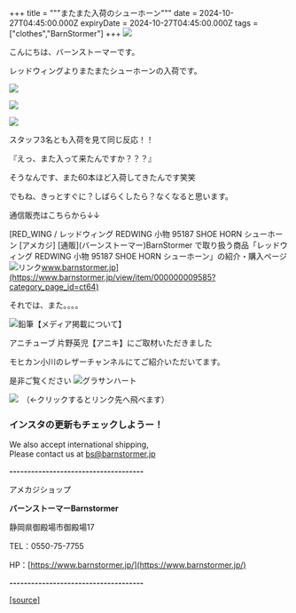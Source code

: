 +++
title = """またまた入荷のシューホーン"""
date = 2024-10-27T04:45:00.000Z
expiryDate = 2024-10-27T04:45:00.000Z
tags = ["clothes","BarnStormer"]
+++
[![](https://stat.ameba.jp/user_images/20231023/16/barnstormer-go/b2/03/p/o0420015015354743273.png)](https://ameblo.jp/barnstormer-go/entry-12825670498.html)

こんにちは、バーンストーマーです。

レッドウィングよりまたまたシューホーンの入荷です。

[![](https://stat.ameba.jp/user_images/20241027/13/barnstormer-go/e4/d8/j/o0466070015502762119.jpg)](https://stat.ameba.jp/user_images/20241027/13/barnstormer-go/e4/d8/j/o0466070015502762119.jpg)

[![](https://stat.ameba.jp/user_images/20241027/13/barnstormer-go/e2/ec/j/o0466070015502762121.jpg)](https://stat.ameba.jp/user_images/20241027/13/barnstormer-go/e2/ec/j/o0466070015502762121.jpg)

[![](https://stat.ameba.jp/user_images/20241027/13/barnstormer-go/57/20/j/o0466070015502762122.jpg)](https://stat.ameba.jp/user_images/20241027/13/barnstormer-go/57/20/j/o0466070015502762122.jpg)

スタッフ3名とも入荷を見て同じ反応！！

『えっ、また入って来たんですか？？？』

そうなんです、また60本ほど入荷してきたんです笑笑

でもね、きっとすぐに？しばらくしたら？なくなると思います。

通信販売はこちらから↓↓

[RED\_WING / レッドウィング REDWING 小物 95187 SHOE HORN シューホーン \[アメカジ\] \[通販\](バーンストーマー)BarnStormer で取り扱う商品「レッドウィング REDWING 小物 95187 SHOE HORN シューホーン」の紹介・購入ページ![リンク](https://c.stat100.ameba.jp/ameblo/symbols/v3.20.0/svg/gray/editor_link.svg)www.barnstormer.jp](https://www.barnstormer.jp/view/item/000000009585?category_page_id=ct64)

それでは、また。。。。

![鉛筆](https://stat100.ameba.jp/blog/ucs/img/char/char3/519.png)【メディア掲載について】

アニチューブ 片野英児【アニキ】にご取材いただきました

モヒカン小川のレザーチャンネルにてご紹介いただいてます。

是非ご覧ください ![グラサンハート](https://stat100.ameba.jp/blog/ucs/img/char/char3/148.png)

[![](https://stat.ameba.jp/user_images/20230412/16/barnstormer-go/6a/23/p/o0108010815269242493.png)](https://www.instagram.com/barnstormer_daily/)　（←クリックするとリンク先へ飛べます）

### インスタの更新もチェックしようー！

We also accept international shipping,  
Please contact us at bs@barnstormer.jp

**\-------------------------------------**

アメカジショップ

**バーンストーマーBarnstormer**

静岡県御殿場市御殿場17

TEL：0550-75-7755

HP：[https://www.barnstormer.jp/](https://www.barnstormer.jp/)

**\-------------------------------------**

[[source]](https://ameblo.jp/barnstormer-go/entry-12872791452.html)
